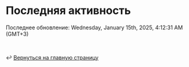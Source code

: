# Последняя активность

<!--RECENT_ACTIVITY:start-->
<!--RECENT_ACTIVITY:end-->

<!--RECENT_ACTIVITY:last_update-->
Последнее обновление: Wednesday, January 15th, 2025, 4:12:31 AM (GMT+3)
<!--RECENT_ACTIVITY:last_update_end-->

<br>

↩️ [Вернуться на главную страницу](locale/ru/README.md)
